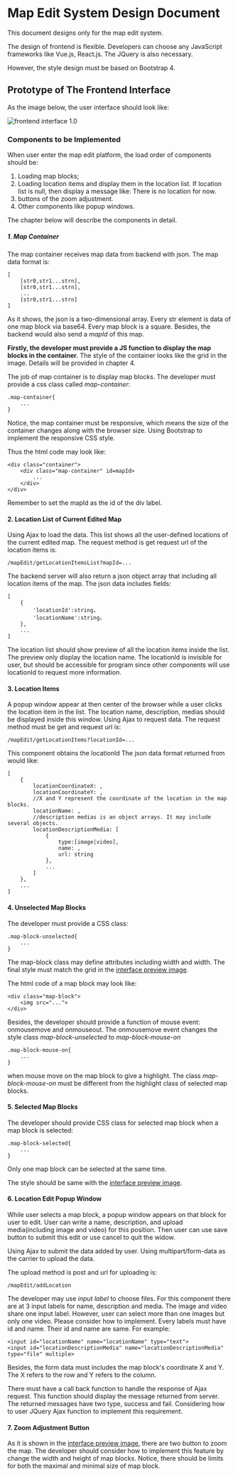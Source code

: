 # Map Edit System Design Document 
This document designs only for the map edit system.  

The design of frontend is flexible. Developers can choose any JavaScript frameworks like Vue.js, React.js. The JQuery is also necessary. 

However, the style design must be based on Bootstrap 4.

## Prototype of The Frontend Interface
As the image below, the user interface should look like:

<span id="prototypeImage"></span>
![frontend interface 1.0](https://raw.githubusercontent.com/yihaoyang3/image-rep/main/Front%20End%20Prototype.drawio.png)

### Components to be Implemented
When user enter the map edit platform, the load order of components should be:
1. Loading map blocks;
2. Loading location items and display them in the location list. If location list is null, then display a message 
   like: There is no location for now.
3. buttons of the zoom adjustment.
4. Other components like popup windows.

The chapter below will describe the components in detail. 
##### 1. Map Container
The map container receives map data from backend with json. The map data format is:
~~~
[
    [str0,str1...strn],
    [str0,str1...strn],
    ...
    [str0,str1...strn]
]
~~~
As it shows, the json is a two-dimensional array. Every str element is data of one map block via base64. Every map block is a square. Besides, the backend would also send a *mapId* of this map.

**Firstly, the developer must provide a JS function to display the map blocks in the container.** The style of the container looks like the grid in the image. Details will be provided in chapter 4. 

The job of map container is to display map blocks. The developer must provide a css class called *map-container*:
~~~
.map-container{
    ...
}
~~~

Notice, the map container must be responsive, which means the size of the container changes along with the browser size. Using Bootstrap to implement the responsive CSS style. 

Thus the html code may look like:
~~~
<div class="container">
    <div class="map-container" id=mapId>
        ...
    </div>
</div>
~~~
Remember to set the mapId as the id of the div label.

#### 2. Location List of Current Edited Map
Using Ajax to load the data.
This list shows all the user-defined locations of the current edited map. The request method is get request url of the location items is:
~~~
/mapEdit/getLocationItemsList?mapId=...
~~~
The backend server will also return a json object array that including all location items of the map. The json data includes fields:
~~~
[
    {
        'locationId':string，
        'locationName':string，
    },
    ...
]
~~~

The location list should show preview of all the location items inside the list. The preview only display the location name. The locationId is invisible for user, but should be accessible for program since other components will use locationId to request more information. 

#### 3. Location Items
A popup window appear at then center of the browser while a user clicks the location item in the list. The location name, description, medias should be displayed inside this window. 
Using Ajax to request data. The request method must be get and request url is:
~~~
/mapEdit/getLocationItems?locationId=...
~~~
This component obtains the locationId
The json data format returned from would like:
~~~
[
    {
        locationCoordinateX: ,
        locationCoordinateY: , 
        //X and Y represent the coordinate of the location in the map blocks.
        locationName: ,
        //description medias is an object arrays. It may include several objects.
        locationDescriptionMedia: [
            {
                type:[image|video],
                name: ,
                url: string
            },
            ...
        ]
    },
    ...
]
~~~

#### 4. Unselected Map Blocks
The developer must provide a CSS class:
~~~
.map-block-unselected{
    ...
}
~~~
The map-block class may define attributes including width and width. The final style must match the grid in the [interface preview image](#prototypeImage).

The html code of a map block may look like:
~~~
<div class="map-block">
    <img src="...">
</div>
~~~

Besides, the developer should provide a function of mouse event: onmousemove and onmouseout. The onmousemove event changes the style class *map-block-unselected* to *map-block-mouse-on* 
~~~
.map-block-mouse-on{
    ...
}
~~~
when mouse move on the map block to give a highlight. The class *map-block-mouse-on* must be different from the highlight class of selected map blocks.

#### 5. Selected Map Blocks
The developer should provide CSS class for selected map block when a map block is selected:
~~~
.map-block-selected{
    ...
}
~~~
Only one map block can be selected at the same time.

The style should be same with the [interface preview image](#prototypeImage).

#### 6. Location Edit Popup Window
While user selects a map block, a popup window appears on that block for user to edit. User can write a name, description, and upload media(including image and video) for this position. Then user can use save button to submit this edit or use cancel to quit the widow. 

Using Ajax to submit the data added by user. Using multipart/form-data as the carrier to upload the data.

The upload method is post and url for uploading is:
~~~
/mapEdit/addLocation
~~~
The developer may use *input label* to choose files. For this component there are at 3 input labels for name, description and media. The image and video share one input label. However, user can select more than one images but only one video. Please consider how to implement. Every labels must have id and name. Their id and name are same. For example:
~~~
<input id="locationName" name="locationName" type="text">
<input id="locationDescriptionMedia" name="locationDescriptionMedia" type="file" multiple>
~~~

Besides, the form data must includes the map block's coordinate X and Y. The X refers to the row and Y refers to the column. 

There must have a call back function to handle the response of Ajax request. This function should display the message returned from server. The returned messages have two type, success and fail. Considering how to user JQuery Ajax function to implement this requirement.

#### 7. Zoom Adjustment Button

As it is shown in the [interface preview image](#prototypeImage), there are two button to zoom the map. The developer should consider how to implement this feature by change the width and height of map blocks. Notice, there should be limits for both the maximal and minimal size of map block.